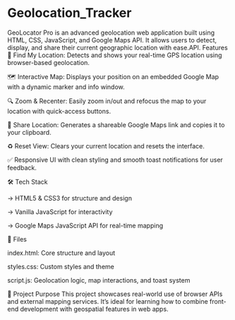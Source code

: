 # Geolocation_Tracker
GeoLocator Pro is an advanced geolocation web application built using HTML, CSS, JavaScript, and Google Maps API. It allows users to detect, display, and share their current geographic location with ease.API.
Features
📍 Find My Location: Detects and shows your real-time GPS location using browser-based geolocation.

🗺️ Interactive Map: Displays your position on an embedded Google Map with a dynamic marker and info window.

🔍 Zoom & Recenter: Easily zoom in/out and refocus the map to your location with quick-access buttons.

🔗 Share Location: Generates a shareable Google Maps link and copies it to your clipboard.

♻️ Reset View: Clears your current location and resets the interface.

✅ Responsive UI with clean styling and smooth toast notifications for user feedback.

🛠️ Tech Stack

-> HTML5 & CSS3 for structure and design

-> Vanilla JavaScript for interactivity

-> Google Maps JavaScript API for real-time mapping



📁 Files

index.html: Core structure and layout

styles.css: Custom styles and theme

script.js: Geolocation logic, map interactions, and toast system

📌 Project Purpose
This project showcases real-world use of browser APIs and external mapping services. It’s ideal for learning how to combine front-end development with geospatial features in web apps.


